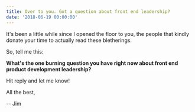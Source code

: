 ```yaml
---
title: Over to you. Got a question about front end leadership?
date: '2018-06-19 00:00:00'
---
```


It's been a little while since I opened the floor to you, the people that kindly donate your time to actually read these bletherings.

So, tell me this:

__What's the one burning question you have right now about front end product development leadership?__

Hit reply and let me know!

All the best,

-- Jim
